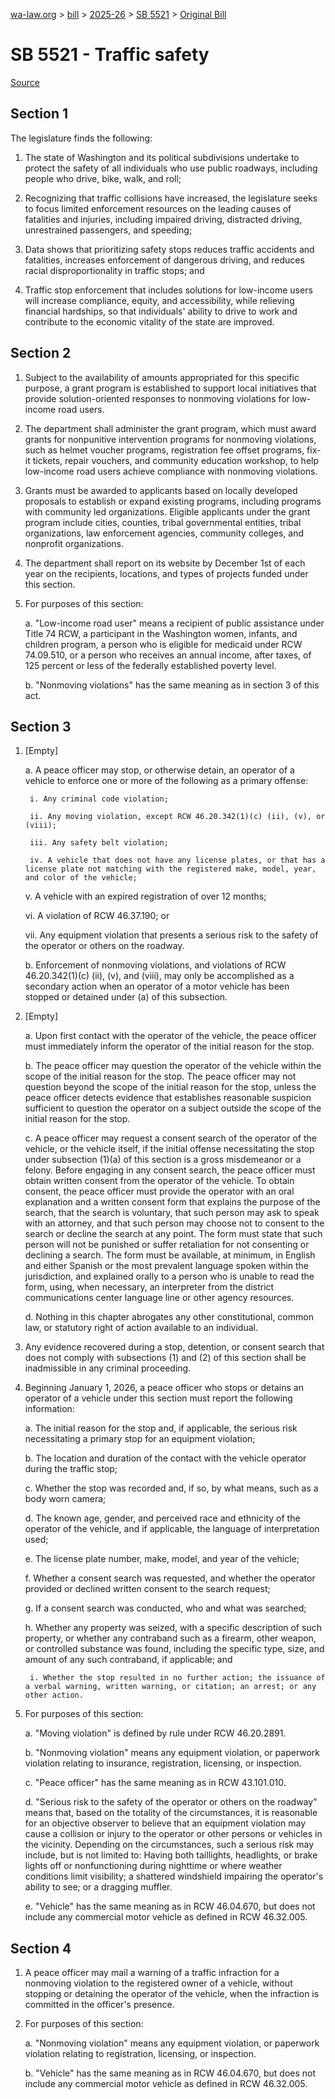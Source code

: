 [wa-law.org](/) > [bill](/bill/) > [2025-26](/bill/2025-26/) > [SB 5521](/bill/2025-26/sb/5521/) > [Original Bill](/bill/2025-26/sb/5521/1/)

# SB 5521 - Traffic safety

[Source](http://lawfilesext.leg.wa.gov/biennium/2025-26/Pdf/Bills/Senate%20Bills/5521.pdf)

## Section 1
The legislature finds the following:

1. The state of Washington and its political subdivisions undertake to protect the safety of all individuals who use public roadways, including people who drive, bike, walk, and roll;

2. Recognizing that traffic collisions have increased, the legislature seeks to focus limited enforcement resources on the leading causes of fatalities and injuries, including impaired driving, distracted driving, unrestrained passengers, and speeding;

3. Data shows that prioritizing safety stops reduces traffic accidents and fatalities, increases enforcement of dangerous driving, and reduces racial disproportionality in traffic stops; and

4. Traffic stop enforcement that includes solutions for low-income users will increase compliance, equity, and accessibility, while relieving financial hardships, so that individuals' ability to drive to work and contribute to the economic vitality of the state are improved.

## Section 2
1. Subject to the availability of amounts appropriated for this specific purpose, a grant program is established to support local initiatives that provide solution-oriented responses to nonmoving violations for low-income road users.

2. The department shall administer the grant program, which must award grants for nonpunitive intervention programs for nonmoving violations, such as helmet voucher programs, registration fee offset programs, fix-it tickets, repair vouchers, and community education workshop, to help low-income road users achieve compliance with nonmoving violations.

3. Grants must be awarded to applicants based on locally developed proposals to establish or expand existing programs, including programs with community led organizations. Eligible applicants under the grant program include cities, counties, tribal governmental entities, tribal organizations, law enforcement agencies, community colleges, and nonprofit organizations.

4. The department shall report on its website by December 1st of each year on the recipients, locations, and types of projects funded under this section.

5. For purposes of this section:

    a. "Low-income road user" means a recipient of public assistance under Title 74 RCW, a participant in the Washington women, infants, and children program, a person who is eligible for medicaid under RCW 74.09.510, or a person who receives an annual income, after taxes, of 125 percent or less of the federally established poverty level.

    b. "Nonmoving violations" has the same meaning as in section 3 of this act.

## Section 3
1. [Empty]

    a. A peace officer may stop, or otherwise detain, an operator of a vehicle to enforce one or more of the following as a primary offense:

        i. Any criminal code violation;

        ii. Any moving violation, except RCW 46.20.342(1)(c) (ii), (v), or (viii);

        iii. Any safety belt violation;

        iv. A vehicle that does not have any license plates, or that has a license plate not matching with the registered make, model, year, and color of the vehicle;

    v. A vehicle with an expired registration of over 12 months;

    vi. A violation of RCW 46.37.190; or

    vii. Any equipment violation that presents a serious risk to the safety of the operator or others on the roadway.

    b. Enforcement of nonmoving violations, and violations of RCW 46.20.342(1)(c) (ii), (v), and (viii), may only be accomplished as a secondary action when an operator of a motor vehicle has been stopped or detained under (a) of this subsection.

2. [Empty]

    a. Upon first contact with the operator of the vehicle, the peace officer must immediately inform the operator of the initial reason for the stop.

    b. The peace officer may question the operator of the vehicle within the scope of the initial reason for the stop. The peace officer may not question beyond the scope of the initial reason for the stop, unless the peace officer detects evidence that establishes reasonable suspicion sufficient to question the operator on a subject outside the scope of the initial reason for the stop.

    c. A peace officer may request a consent search of the operator of the vehicle, or the vehicle itself, if the initial offense necessitating the stop under subsection (1)(a) of this section is a gross misdemeanor or a felony. Before engaging in any consent search, the peace officer must obtain written consent from the operator of the vehicle. To obtain consent, the peace officer must provide the operator with an oral explanation and a written consent form that explains the purpose of the search, that the search is voluntary, that such person may ask to speak with an attorney, and that such person may choose not to consent to the search or decline the search at any point. The form must state that such person will not be punished or suffer retaliation for not consenting or declining a search. The form must be available, at minimum, in English and either Spanish or the most prevalent language spoken within the jurisdiction, and explained orally to a person who is unable to read the form, using, when necessary, an interpreter from the district communications center language line or other agency resources.

    d. Nothing in this chapter abrogates any other constitutional, common law, or statutory right of action available to an individual.

3. Any evidence recovered during a stop, detention, or consent search that does not comply with subsections (1) and (2) of this section shall be inadmissible in any criminal proceeding.

4. Beginning January 1, 2026, a peace officer who stops or detains an operator of a vehicle under this section must report the following information:

    a. The initial reason for the stop and, if applicable, the serious risk necessitating a primary stop for an equipment violation;

    b. The location and duration of the contact with the vehicle operator during the traffic stop;

    c. Whether the stop was recorded and, if so, by what means, such as a body worn camera;

    d. The known age, gender, and perceived race and ethnicity of the operator of the vehicle, and if applicable, the language of interpretation used;

    e. The license plate number, make, model, and year of the vehicle;

    f. Whether a consent search was requested, and whether the operator provided or declined written consent to the search request;

    g. If a consent search was conducted, who and what was searched;

    h. Whether any property was seized, with a specific description of such property, or whether any contraband such as a firearm, other weapon, or controlled substance was found, including the specific type, size, and amount of any such contraband, if applicable; and

        i. Whether the stop resulted in no further action; the issuance of a verbal warning, written warning, or citation; an arrest; or any other action.

5. For purposes of this section:

    a. "Moving violation" is defined by rule under RCW 46.20.2891.

    b. "Nonmoving violation" means any equipment violation, or paperwork violation relating to insurance, registration, licensing, or inspection.

    c. "Peace officer" has the same meaning as in RCW 43.101.010.

    d. "Serious risk to the safety of the operator or others on the roadway" means that, based on the totality of the circumstances, it is reasonable for an objective observer to believe that an equipment violation may cause a collision or injury to the operator or other persons or vehicles in the vicinity. Depending on the circumstances, such a serious risk may include, but is not limited to: Having both taillights, headlights, or brake lights off or nonfunctioning during nighttime or where weather conditions limit visibility; a shattered windshield impairing the operator's ability to see; or a dragging muffler.

    e. "Vehicle" has the same meaning as in RCW 46.04.670, but does not include any commercial motor vehicle as defined in RCW 46.32.005.

## Section 4
1. A peace officer may mail a warning of a traffic infraction for a nonmoving violation to the registered owner of a vehicle, without stopping or detaining the operator of the vehicle, when the infraction is committed in the officer's presence.

2. For purposes of this section:

    a. "Nonmoving violation" means any equipment violation, or paperwork violation relating to registration, licensing, or inspection.

    b. "Vehicle" has the same meaning as in RCW 46.04.670, but does not include any commercial motor vehicle as defined in RCW 46.32.005.

